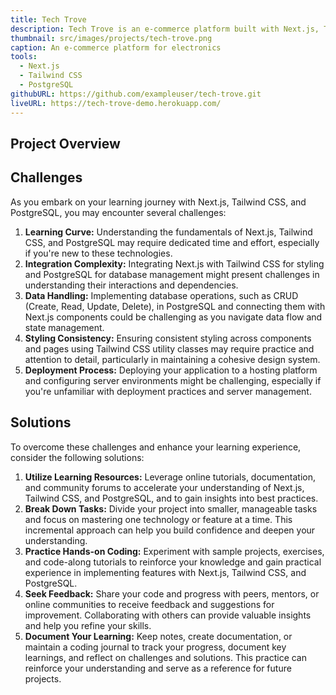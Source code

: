 ```yaml
---
title: Tech Trove
description: Tech Trove is an e-commerce platform built with Next.js, Tailwind CSS, and PostgreSQL, offering a diverse range of electronic gadgets and appliances, aiming to provide a seamless shopping experience for tech enthusiasts and casual buyers alike.
thumbnail: src/images/projects/tech-trove.png
caption: An e-commerce platform for electronics
tools:
  - Next.js
  - Tailwind CSS
  - PostgreSQL
githubURL: https://github.com/exampleuser/tech-trove.git
liveURL: https://tech-trove-demo.herokuapp.com/
---
```


## Project Overview

## Challenges

As you embark on your learning journey with Next.js, Tailwind CSS, and PostgreSQL, you may encounter several challenges:

1. **Learning Curve:** Understanding the fundamentals of Next.js, Tailwind CSS, and PostgreSQL may require dedicated time and effort, especially if you're new to these technologies.
2. **Integration Complexity:** Integrating Next.js with Tailwind CSS for styling and PostgreSQL for database management might present challenges in understanding their interactions and dependencies.
3. **Data Handling:** Implementing database operations, such as CRUD (Create, Read, Update, Delete), in PostgreSQL and connecting them with Next.js components could be challenging as you navigate data flow and state management.
4. **Styling Consistency:** Ensuring consistent styling across components and pages using Tailwind CSS utility classes may require practice and attention to detail, particularly in maintaining a cohesive design system.
5. **Deployment Process:** Deploying your application to a hosting platform and configuring server environments might be challenging, especially if you're unfamiliar with deployment practices and server management.

## Solutions

To overcome these challenges and enhance your learning experience, consider the following solutions:

1. **Utilize Learning Resources:** Leverage online tutorials, documentation, and community forums to accelerate your understanding of Next.js, Tailwind CSS, and PostgreSQL, and to gain insights into best practices.
2. **Break Down Tasks:** Divide your project into smaller, manageable tasks and focus on mastering one technology or feature at a time. This incremental approach can help you build confidence and deepen your understanding.
3. **Practice Hands-on Coding:** Experiment with sample projects, exercises, and code-along tutorials to reinforce your knowledge and gain practical experience in implementing features with Next.js, Tailwind CSS, and PostgreSQL.
4. **Seek Feedback:** Share your code and progress with peers, mentors, or online communities to receive feedback and suggestions for improvement. Collaborating with others can provide valuable insights and help you refine your skills.
5. **Document Your Learning:** Keep notes, create documentation, or maintain a coding journal to track your progress, document key learnings, and reflect on challenges and solutions. This practice can reinforce your understanding and serve as a reference for future projects.
